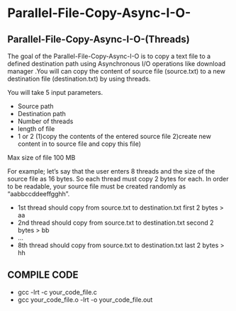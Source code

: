 # Parallel-File-Copy-Async-I-O-
## Parallel-File-Copy-Async-I-O-(Threads)

 The goal of the Parallel-File-Copy-Async-I-O is to copy a text file to a defined destination path using Asynchronous I/O operations like download manager .You will can copy the content of source file (source.txt) to a new destination file (destination.txt) by using threads.
 
 You will take 5 input parameters. 
 - Source path 
 - Destination path 
 - Number of threads
 - length of file
 - 1 or 2 (1)copy the contents of the entered source file 2)create new content in to source file and copy this file)
 
 Max size of file 100 MB
 
 For example; 
 let’s say that the user enters 8 threads and the size of the source file as 16 bytes. So each thread must copy 2 bytes for each. In order to be readable, your source file must be created randomly as “aabbccddeeffgghh”. 
 - 1st thread should copy from source.txt to destination.txt first 2 bytes > aa 
 - 2nd thread should copy from source.txt to destination.txt second 2 bytes > bb 
 - … 
 - 8th thread should copy from source.txt to destination.txt last 2 bytes > hh 
 
 ## COMPILE CODE 
 
 - gcc -lrt -c your_code_file.c 
 - gcc your_code_file.o -lrt -o your_code_file.out 

